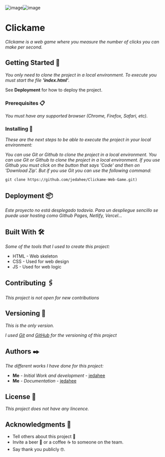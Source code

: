 ![image](https://github.com/jedahee/Clickame-Web-Game/assets/56111700/3c664c32-069c-4ddc-8c5d-2c260fb7275f)![image](https://github.com/jedahee/Clickame-Web-Game/assets/56111700/9e39c5ca-3cf6-4758-a6a1-1208f9280bf0)

# Clickame

_Clickame is a web game where you measure the number of clicks you can make per second._

## Getting Started 🚀

_You only need to clone the project in a local environment. To execute you must start the file **'index.html'**._

See **Deployment** for how to deploy the project.

### Prerequisites 📋

_You must have any supported browser (Chrome, Firefox, Safari, etc)._

### Installing 🔧

_These are the next steps to be able to execute the project in your local environment:_

_You can use Git or Github to clone the project in a local environment. You can use Git or Github to clone the project in a local environment. If you use Github you must click on the button that says 'Code' and then on 'Download Zip'. But if you use Git you can use the following command:_

```
git clone https://github.com/jedahee/Clickame-Web-Game.git)
```

## Deployment 📦

_Este proyecto no está desplegado todavía. 
Para un despliegue sencillo se puede usar hosting como Github Pages, Netlify, Vercel..._

## Built With 🛠️

_Some of the tools that I used to create this project:_

* HTML - Web skeleton
* CSS - Used for web design
* JS - Used for web logic

## Contributing 🖇️
_This project is not open for new contributions_

## Versioning 📌

_This is the only version._

_I used [Git](https://git-scm.com/) and [GitHub](https://github.com/) for the versioning of this project_

## Authors ✒️

_The different works I have done for this project:_

* **Me** - *Initial Work and development* - [jedahee](https://github.com/jedahee)
* **Me** - *Documentation* - [jedahee](https://github.com/jedahee) 

## License 📄

_This project does not have any lincence._

## Acknowledgments 🎁

* Tell others about this project 📢
* Invite a beer 🍺 or a coffee ☕ to someone on the team. 
* Say thank you publicly 🤓.

